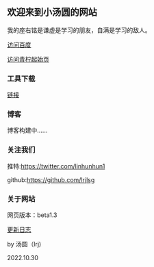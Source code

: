 ## 欢迎来到小汤圆的网站

我的座右铭是谦虚是学习的朋友，自满是学习的敌人。

[访问百度](https://baidu.com)

[访问青柠起始页](https://limestart.cn)

### 工具下载

[链接](https://lrjlsg.github.io/gq)

### 博客

博客构建中......

### 关注我们

推特:https://twitter.com/linhunhun1

github:https://github.com/lrjlsg

### 关于网站

网页版本：beta1.3

[更新日志](https://lrjlsg.github.io/gx)

by 汤圆（lrj)

2022.10.30
